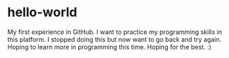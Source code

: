 # hello-world
My first experience in GitHub.
I want to practice my programming skills in this platform.
I stopped doing this but now want to go back and try again. 
Hoping to learn more in programming this time.
Hoping for the best.
:)
